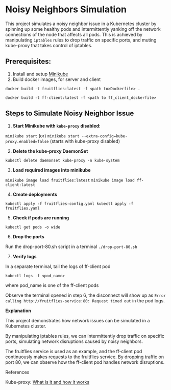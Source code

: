 # Noisy Neighbors Simulation

This project simulates a noisy neighbor issue in a Kubernetes cluster by spinning up some healthy pods and intermittently yanking off the network connections of the node that affects all pods. This is achieved by manipulating `iptables` rules to drop traffic on specific ports, and muting kube-proxy that takes control of iptables.

## Prerequisites:

1. Install and setup [Minikube](https://minikube.sigs.k8s.io/docs/)
2. Build docker images, for server and client

`docker build -t fruitflies:latest -f <path to>Dockerfile> .`

`docker build -t ff-client:latest -f <path to ff_client_dockerfile>`

## Steps to Simulate Noisy Neighbor Issue

1. **Start Minikube with `kube-proxy` disabled:**

`minikube start` (or) `minikube start --extra-config=kube-proxy.enabled=false` (starts with kube-proxy disabled)

2. **Delete the kube-proxy DaemonSet**

`kubectl delete daemonset kube-proxy -n kube-system`

3. **Load required images into minikube**

`minikube image load fruitflies:latest`
`minikube image load ff-client:latest`

4. **Create deployments**

`kubectl apply -f fruitflies-config.yaml
kubectl apply -f fruitflies.yaml`

5. **Check if pods are running**

`kubectl get pods -o wide`

6. **Drop the ports**

Run the drop-port-80.sh script in a terminal
`./drop-port-80.sh`

7. **Verify logs**

In a separate terminal, tail the logs of ff-client pod

`kubectl logs -f <pod_name>`

where pod_name is one of the ff-client pods

Observe the terminal opened in step 6, the disconnect will show up as `Error calling http://fruitflies-service:80: Request timed out` in the pod logs.

**Explanation**

This project demonstrates how network issues can be simulated in a Kubernetes cluster.

By manipulating iptables rules, we can intermittently drop traffic on specific ports, simulating network disruptions caused by noisy neighbors.

The fruitflies service is used as an example, and the ff-client pod continuously makes requests to the fruitflies service. By dropping traffic on port 80, we can observe how the ff-client pod handles network disruptions.

References

Kube-proxy: [What is it and how it works](https://medium.com/@amroessameldin/kube-proxy-what-is-it-and-how-it-works-6def85d9bc8f)
